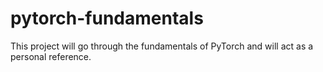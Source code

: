 # pytorch-fundamentals
This project will go through the fundamentals of PyTorch and will act as a personal reference. 
